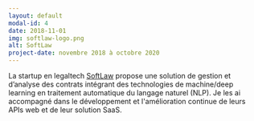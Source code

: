```yaml
---
layout: default
modal-id: 4
date: 2018-11-01
img: softlaw-logo.png
alt: SoftLaw
project-date: novembre 2018 à octobre 2020
---
```

La startup en legaltech <a href="https://www.softlaw.ai/" target="_blank">SoftLaw</a> propose une solution de gestion et d’analyse des contrats intégrant des technologies de machine/deep learning en traitement automatique du langage naturel (NLP).
Je les ai accompagné dans le développement et l'amélioration continue de leurs APIs web et de leur solution SaaS.